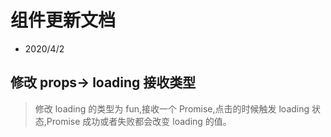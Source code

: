# 组件更新文档

- 2020/4/2

## 修改 props-> loading 接收类型

> 修改 loading 的类型为 fun,接收一个 Promise,点击的时候触发 loading 状态,Promise 成功或者失败都会改变 loading 的值。
